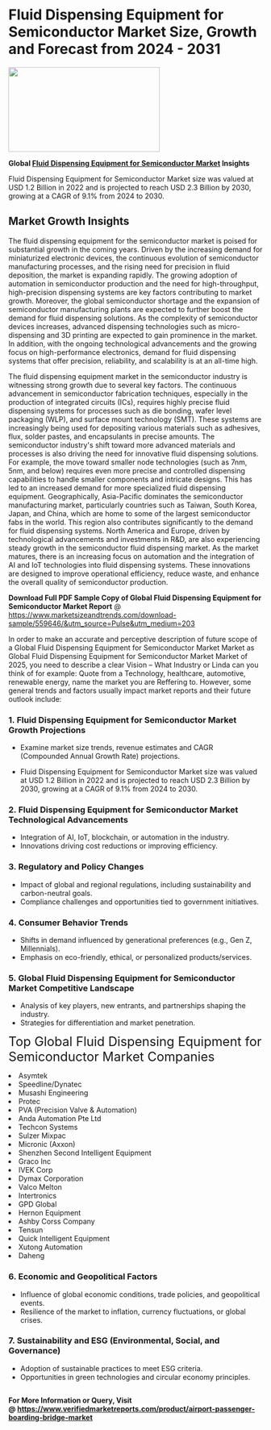 <H1>Fluid Dispensing Equipment for Semiconductor Market Size, Growth and Forecast from 2024 - 2031</H1><img class="aligncenter size-medium wp-image-584254" src="https://thirdeyenews.in/wp-content/uploads/2024/09/Global-Market-Research-300x168.jpeg" alt="" width="300" height="168" /><p><strong>Global&nbsp;<a href="https://www.marketsizeandtrends.com/download-sample/559646/&amp;utm_source=Pulse&amp;utm_medium=203">Fluid Dispensing Equipment for Semiconductor Market</a> Insights</strong></p><p>Fluid Dispensing Equipment for Semiconductor Market size was valued at USD 1.2 Billion in 2022 and is projected to reach USD 2.3 Billion by 2030, growing at a CAGR of 9.1% from 2024 to 2030.</p><p><h2>Market Growth Insights</h2> <p>The fluid dispensing equipment for the semiconductor market is poised for substantial growth in the coming years. Driven by the increasing demand for miniaturized electronic devices, the continuous evolution of semiconductor manufacturing processes, and the rising need for precision in fluid deposition, the market is expanding rapidly. The growing adoption of automation in semiconductor production and the need for high-throughput, high-precision dispensing systems are key factors contributing to market growth. Moreover, the global semiconductor shortage and the expansion of semiconductor manufacturing plants are expected to further boost the demand for fluid dispensing solutions. As the complexity of semiconductor devices increases, advanced dispensing technologies such as micro-dispensing and 3D printing are expected to gain prominence in the market. In addition, with the ongoing technological advancements and the growing focus on high-performance electronics, demand for fluid dispensing systems that offer precision, reliability, and scalability is at an all-time high.  </p> <p>The fluid dispensing equipment market in the semiconductor industry is witnessing strong growth due to several key factors. The continuous advancement in semiconductor fabrication techniques, especially in the production of integrated circuits (ICs), requires highly precise fluid dispensing systems for processes such as die bonding, wafer level packaging (WLP), and surface mount technology (SMT). These systems are increasingly being used for depositing various materials such as adhesives, flux, solder pastes, and encapsulants in precise amounts. The semiconductor industry's shift toward more advanced materials and processes is also driving the need for innovative fluid dispensing solutions. For example, the move toward smaller node technologies (such as 7nm, 5nm, and below) requires even more precise and controlled dispensing capabilities to handle smaller components and intricate designs. This has led to an increased demand for more specialized fluid dispensing equipment. Geographically, Asia-Pacific dominates the semiconductor manufacturing market, particularly countries such as Taiwan, South Korea, Japan, and China, which are home to some of the largest semiconductor fabs in the world. This region also contributes significantly to the demand for fluid dispensing systems. North America and Europe, driven by technological advancements and investments in R&D, are also experiencing steady growth in the semiconductor fluid dispensing market. As the market matures, there is an increasing focus on automation and the integration of AI and IoT technologies into fluid dispensing systems. These innovations are designed to improve operational efficiency, reduce waste, and enhance the overall quality of semiconductor production. </p><p><span class=""><strong>Download Full PDF Sample Copy of Global Fluid Dispensing Equipment for Semiconductor Market Report</strong> @ <a href="https://www.marketsizeandtrends.com/download-sample/559646/&amp;utm_source=Pulse&amp;utm_medium=203" target="_blank">https://www.marketsizeandtrends.com/download-sample/559646/&amp;utm_source=Pulse&amp;utm_medium=203</a></span></p><p>In order to make an accurate and perceptive description of future scope of a Global&nbsp;Fluid Dispensing Equipment for Semiconductor Market Market as Global&nbsp;Fluid Dispensing Equipment for Semiconductor Market Market of 2025, you need to describe a clear Vision &ndash; What Industry or Linda can you think of for example: Quote from a Technology, healthcare, automotive, renewable energy, name the market you are Reffering to. However, some general trends and factors usually impact market reports and their future outlook include:</p><h3>1.&nbsp;<strong>Fluid Dispensing Equipment for Semiconductor Market Growth Projections</strong></h3><ul><li>Examine market size trends, revenue estimates and CAGR (Compounded Annual Growth Rate) projections.</li><li><p>Fluid Dispensing Equipment for Semiconductor Market size was valued at USD 1.2 Billion in 2022 and is projected to reach USD 2.3 Billion by 2030, growing at a CAGR of 9.1% from 2024 to 2030.</p></li></ul><h3>2.&nbsp;<strong>Fluid Dispensing Equipment for Semiconductor Market Technological Advancements</strong></h3><ul><li>Integration of AI, IoT, blockchain, or automation in the industry.</li><li>Innovations driving cost reductions or improving efficiency.</li></ul><h3>3.&nbsp;<strong>Regulatory and Policy Changes</strong></h3><ul><li>Impact of global and regional regulations, including sustainability and carbon-neutral goals.</li><li>Compliance challenges and opportunities tied to government initiatives.</li></ul><h3>4.&nbsp;<strong>Consumer Behavior Trends</strong></h3><ul><li>Shifts in demand influenced by generational preferences (e.g., Gen Z, Millennials).</li><li>Emphasis on eco-friendly, ethical, or personalized products/services.</li></ul><h3>5.&nbsp;<strong>Global Fluid Dispensing Equipment for Semiconductor Market Competitive Landscape</strong></h3><ul><li>Analysis of key players, new entrants, and partnerships shaping the industry.</li><li>Strategies for differentiation and market penetration.</li></ul><p data-pm-slice="1 1 []"><span style="color: inherit; font-family: inherit; font-size: 25px;">Top Global Fluid Dispensing Equipment for Semiconductor Market Companies</span></p><div class="" data-test-id=""><p><li>Asymtek</li><li> Speedline/Dynatec</li><li> Musashi Engineering</li><li> Protec</li><li> PVA (Precision Valve & Automation)</li><li> Anda Automation Pte Ltd</li><li> Techcon Systems</li><li> Sulzer Mixpac</li><li> Micronic (Axxon)</li><li> Shenzhen Second Intelligent Equipment</li><li> Graco Inc</li><li> IVEK Corp</li><li> Dymax Corporation</li><li> Valco Melton</li><li> Intertronics</li><li> GPD Global</li><li> Hernon Equipment</li><li> Ashby Corss Company</li><li> Tensun</li><li> Quick Intelligent Equipment</li><li> Xutong Automation</li><li> Daheng</li></p></div><h3>6.&nbsp;<strong>Economic and Geopolitical Factors</strong></h3><ul><li>Influence of global economic conditions, trade policies, and geopolitical events.</li><li>Resilience of the market to inflation, currency fluctuations, or global crises.</li></ul><h3>7.&nbsp;<strong>Sustainability and ESG (Environmental, Social, and Governance)</strong></h3><ul><li>Adoption of sustainable practices to meet ESG criteria.</li><li>Opportunities in green technologies and circular economy principles.</li></ul><h2><strong style="font-size: 14px;">For More Information or Query, Visit @&nbsp;</strong><a style="background-color: #ffffff; font-size: 14px;" href="https://www.marketsizeandtrends.com/report/fluid-dispensing-equipment-for-semiconductor-market/" target="_blank">https://www.verifiedmarketreports.com/product/airport-passenger-boarding-bridge-market</a></h2>
